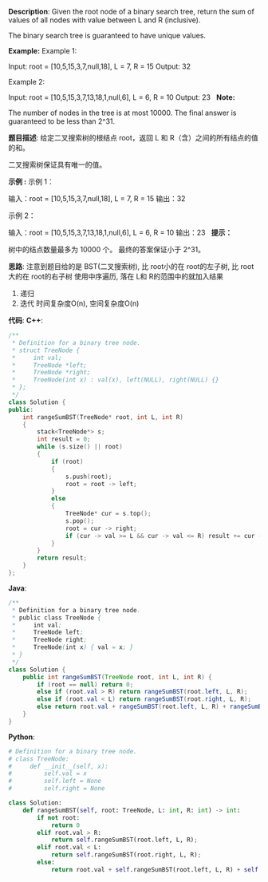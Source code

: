 __Description__:
Given the root node of a binary search tree, return the sum of values of all nodes with value between L and R (inclusive).

The binary search tree is guaranteed to have unique values.

__Example:__
Example 1:

Input: root = [10,5,15,3,7,null,18], L = 7, R = 15
Output: 32

Example 2:

Input: root = [10,5,15,3,7,13,18,1,null,6], L = 6, R = 10
Output: 23
 
__Note:__

The number of nodes in the tree is at most 10000.
The final answer is guaranteed to be less than 2^31.

__题目描述__:
给定二叉搜索树的根结点 root，返回 L 和 R（含）之间的所有结点的值的和。

二叉搜索树保证具有唯一的值。

__示例 :__
示例 1：

输入：root = [10,5,15,3,7,null,18], L = 7, R = 15
输出：32

示例 2：

输入：root = [10,5,15,3,7,13,18,1,null,6], L = 6, R = 10
输出：23
 
__提示：__

树中的结点数量最多为 10000 个。
最终的答案保证小于 2^31。

__思路__:
注意到题目给的是 BST(二叉搜索树), 比 root小的在 root的左子树, 比 root大的在 root的右子树
使用中序遍历, 落在 L和 R的范围中的就加入结果
1. 递归
2. 迭代
时间复杂度O(n), 空间复杂度O(n)

__代码__:
__C++__:
```C++
/**
 * Definition for a binary tree node.
 * struct TreeNode {
 *     int val;
 *     TreeNode *left;
 *     TreeNode *right;
 *     TreeNode(int x) : val(x), left(NULL), right(NULL) {}
 * };
 */
class Solution {
public:
    int rangeSumBST(TreeNode* root, int L, int R) 
    {
        stack<TreeNode*> s;
        int result = 0;
        while (s.size() || root)
        {
            if (root)
            {
                s.push(root);
                root = root -> left;
            }
            else
            {
                TreeNode* cur = s.top();
                s.pop();
                root = cur -> right;
                if (cur -> val >= L && cur -> val <= R) result += cur -> val;
            }
        }
        return result;
    }
};
```

__Java__:
```Java
/**
 * Definition for a binary tree node.
 * public class TreeNode {
 *     int val;
 *     TreeNode left;
 *     TreeNode right;
 *     TreeNode(int x) { val = x; }
 * }
 */
class Solution {
    public int rangeSumBST(TreeNode root, int L, int R) {
        if (root == null) return 0;
        else if (root.val > R) return rangeSumBST(root.left, L, R);
        else if (root.val < L) return rangeSumBST(root.right, L, R);
        else return root.val + rangeSumBST(root.left, L, R) + rangeSumBST(root.right, L, R);
    }
}
```

__Python__:
```Python
# Definition for a binary tree node.
# class TreeNode:
#     def __init__(self, x):
#         self.val = x
#         self.left = None
#         self.right = None

class Solution:
    def rangeSumBST(self, root: TreeNode, L: int, R: int) -> int:
        if not root:
            return 0
        elif root.val > R:
            return self.rangeSumBST(root.left, L, R);
        elif root.val < L:
            return self.rangeSumBST(root.right, L, R);
        else:
            return root.val + self.rangeSumBST(root.left, L, R) + self.rangeSumBST(root.right, L, R);
```